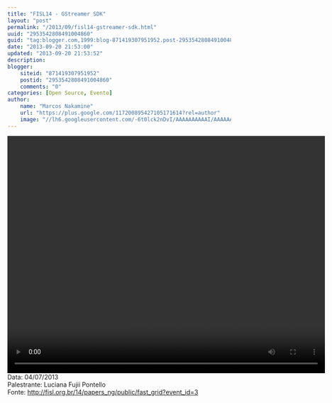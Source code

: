 ```yaml
---
title: "FISL14 - GStreamer SDK"
layout: "post"
permalink: "/2013/09/fisl14-gstreamer-sdk.html"
uuid: "2953542808491004860"
guid: "tag:blogger.com,1999:blog-871419307951952.post-2953542808491004860"
date: "2013-09-20 21:53:00"
updated: "2013-09-20 21:53:52"
description: 
blogger:
    siteid: "871419307951952"
    postid: "2953542808491004860"
    comments: "0"
categories: [Open Source, Evento]
author: 
    name: "Marcos Nakamine"
    url: "https://plus.google.com/117200895427105171614?rel=author"
    image: "//lh6.googleusercontent.com/-6t0lck2nDvI/AAAAAAAAAAI/AAAAAAAAOBw/_9ON3AiIr48/s32-c/photo.jpg"
---
```


<div class="css-full-post-content js-full-post-content">
<video controls="" height="535" width="716"><source src="http://hemingway.softwarelivre.org/fisl14/high/41a/sala41a-high-201307041600.ogg" type="video/ogg"></source>Your browser does not support the video tag.</video>Data: 04/07/2013<br>Palestrante: Luciana Fujii Pontello<br>Fonte: <a href="http://fisl.org.br/14/papers_ng/public/fast_grid?event_id=3">http://fisl.org.br/14/papers_ng/public/fast_grid?event_id=3</a> 
</div>